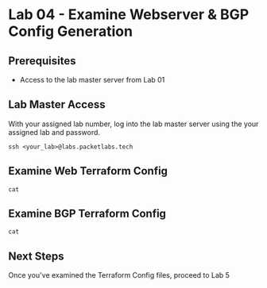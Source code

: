 # Lab 04 - Examine Webserver & BGP Config Generation

## Prerequisites

* Access to the lab master server from Lab 01

## Lab Master Access

With your assigned lab number, log into the lab master server using the your assigned lab and password.

```
ssh <your_lab>@labs.packetlabs.tech
```

## Examine Web Terraform Config

```
cat 
```

## Examine BGP Terraform Config

```
cat
```

## Next Steps

Once you've examined the Terraform Config files, proceed to Lab 5